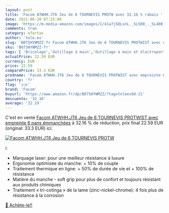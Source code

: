 ```yaml
---
layout: post
title: 'Facom ATWHH.JT6 Jeu de 6 TOURNEVIS PROTW avec 32.16 % rabais '
date: 2021-06-20 07:25:09
image: 'https://m.media-amazon.com/images/I/41a7jSDLsnL._SL500_._SL400_.jpg'
comments: true
category: ofertas
author: 'tole.es'
slug: 'B07SHYWMZZ-fr Facom ATWHH.JT6 Jeu de 6 TOURNEVIS PROTWIST avec empreinte...'
sku: 'B07SHYWMZZ-fr'
tags: [ 'Bricolage','Outillage à main','Outillage à main et électroportatif','facom', ]
actualPrice: 22.59 EUR
currency: EUR
price: 22.59
comparePrice: 33.3 EUR
prodname: 'Facom ATWHH.JT6 Jeu de 6 TOURNEVIS PROTWIST avec empreinte 6 pans émmanchées'
country: 'fr'
flag: '🇫🇷'
brand: 'Facom'
buyurl: 'https://www.amazon.fr/dp/B07SHYWMZZ/?tag=tolees0d-21'
descuento: '32.16'
average: '22.19'
---
```


C'est en vente [Facom ATWHH.JT6 Jeu de 6 TOURNEVIS PROTWIST avec empreinte 6 pans émmanchées](https://www.amazon.fr/dp/B07SHYWMZZ/?tag=tolees0d-21)  à  32.16 % de réduction, prix final  22.59 EUR (original: 33.3 EUR) ici:

[![Facom ATWHH.JT6 Jeu de 6 TOURNEVIS PROTW](https://m.media-amazon.com/images/I/41a7jSDLsnL._SL500_._SL400_.jpg)](https://www.amazon.fr/dp/B07SHYWMZZ/?tag=tolees0d-21)

ℹ️:

- Marquage laser: pour une meilleur résistance à lusure
- Ergonomie optimisée du manche: + 10% de couple
- Traitement thermique en ligne: + 50% de durée de vie et + 100% de résistance
- Matière du manche - soft grip pour plus de confort et toujours résistant aux produits chimiques
- Traitement « tri-cotinga » de la lame (zinc-nickel-chrome): 4 fois plus de résistance à la corrosion

[🛒 Achète-le!!](https://www.amazon.fr/dp/B07SHYWMZZ/?tag=tolees0d-21)

